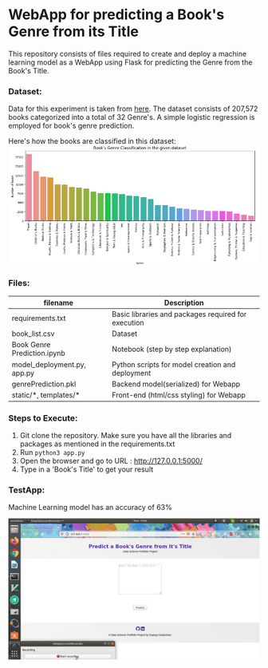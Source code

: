 # WebApp for predicting a Book's Genre from its Title

This repository consists of files required to create and deploy a machine learning model as a WebApp using Flask for predicting the Genre from the Book's Title.

### Dataset:
Data for this experiment is taken from [here](https://github.com/uchidalab/book-dataset). The dataset consists of 207,572 books categorized into a total of 32 Genre's. A simple logistic regression is employed for book's genre prediction.
  
Here's how the books are classified in this dataset:
![Screenshot](readme_resources/booksgenre.png)
  
### Files:
| filename | Description |
|----------|-------------|
| requirements.txt | Basic libraries and packages required for execution |
| book_list.csv | Dataset |
| Book Genre Prediction.ipynb | Notebook (step by step explanation) |
| model_deployment.py, app.py | Python scripts for model creation and deployment |
| genrePrediction.pkl | Backend model(serialized) for Webapp |
| static/\*, templates/\* | Front-end (html/css styling) for Webapp |

### Steps to Execute:
1. Git clone the repository. Make sure you have all the libraries and packages as mentioned in the requirements.txt
2. Run ```python3 app.py```
3. Open the browser and go to URL : http://127.0.0.1:5000/
4. Type in a 'Book's Title' to get your result

### TestApp:
Machine Learning model has an accuracy of 63%  
  
![Screenshot](readme_resources/how-to-use.gif)

